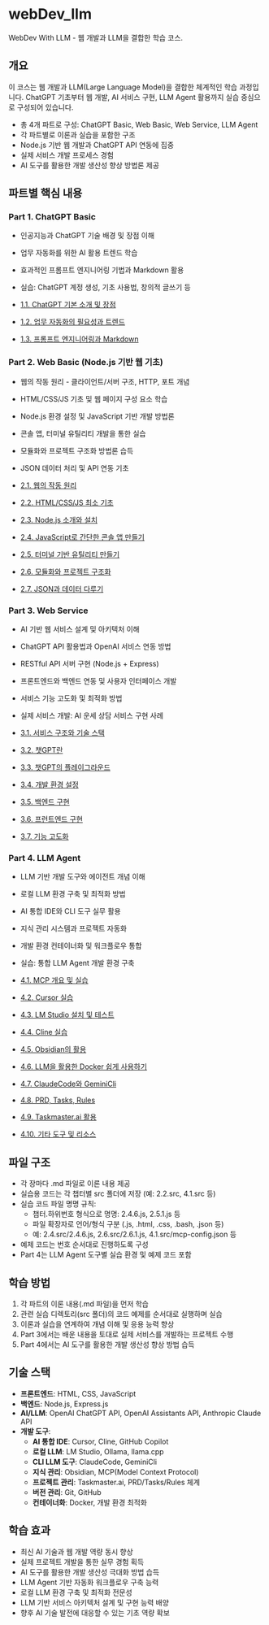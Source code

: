 # webDev_llm

WebDev With LLM - 웹 개발과 LLM을 결합한 학습 코스.

## 개요

이 코스는 웹 개발과 LLM(Large Language Model)을 결합한 체계적인 학습 과정입니다. ChatGPT 기초부터 웹 개발, AI 서비스 구현, LLM Agent 활용까지 실습 중심으로 구성되어 있습니다.

* 총 4개 파트로 구성: ChatGPT Basic, Web Basic, Web Service, LLM Agent
* 각 파트별로 이론과 실습을 포함한 구조
* Node.js 기반 웹 개발과 ChatGPT API 연동에 집중
* 실제 서비스 개발 프로세스 경험
* AI 도구를 활용한 개발 생산성 향상 방법론 제공

## 파트별 핵심 내용

### Part 1. ChatGPT Basic

* 인공지능과 ChatGPT 기술 배경 및 장점 이해
* 업무 자동화를 위한 AI 활용 트렌드 학습
* 효과적인 프롬프트 엔지니어링 기법과 Markdown 활용
* 실습: ChatGPT 계정 생성, 기초 사용법, 창의적 글쓰기 등

* [1.1. ChatGPT 기본 소개 및 장점](./part1.ChatGptBasic/1.1.ChatGpt_Introduction_and_Advantages.md)
* [1.2. 업무 자동화의 필요성과 트렌드](./part1.ChatGptBasic/1.2.Business_Automation_Need_and_Trend.md)
* [1.3. 프롬프트 엔지니어링과 Markdown](./part1.ChatGptBasic/1.3.Prompt_Engineering_and_Markdown.md)

### Part 2. Web Basic (Node.js 기반 웹 기초)

* 웹의 작동 원리 - 클라이언트/서버 구조, HTTP, 포트 개념
* HTML/CSS/JS 기초 및 웹 페이지 구성 요소 학습
* Node.js 환경 설정 및 JavaScript 기반 개발 방법론
* 콘솔 앱, 터미널 유틸리티 개발을 통한 실습
* 모듈화와 프로젝트 구조화 방법론 습득
* JSON 데이터 처리 및 API 연동 기초

* [2.1. 웹의 작동 원리](./part2.WebBasic/2.1.WebPrinciple.md)
* [2.2. HTML/CSS/JS 최소 기초](./part2.WebBasic/2.2.HTML_CSS_JS_Basics.md)
* [2.3. Node.js 소개와 설치](./part2.WebBasic/2.3.Nodejs_Intro_and_Install.md)
* [2.4. JavaScript로 간단한 콘솔 앱 만들기](./part2.WebBasic/2.4.JS_Console_App.md)
* [2.5. 터미널 기반 유틸리티 만들기](./part2.WebBasic/2.5.Terminal_Utility.md)
* [2.6. 모듈화와 프로젝트 구조화](./part2.WebBasic/2.6.Modularization_and_Project_Structure.md)
* [2.7. JSON과 데이터 다루기](./part2.WebBasic/2.7.JSON_and_Data_Handling.md)

### Part 3. Web Service

* AI 기반 웹 서비스 설계 및 아키텍처 이해
* ChatGPT API 활용법과 OpenAI 서비스 연동 방법
* RESTful API 서버 구현 (Node.js + Express)
* 프론트엔드와 백엔드 연동 및 사용자 인터페이스 개발
* 서비스 기능 고도화 및 최적화 방법
* 실제 서비스 개발: AI 운세 상담 서비스 구현 사례

* [3.1. 서비스 구조와 기술 스택](./part3.WebService/3.1.Service_Structure_and_Tech_Stack.md)
* [3.2. 챗GPT란](./part3.WebService/3.2.What_is_ChatGPT.md)
* [3.3. 챗GPT의 플레이그라운드](./part3.WebService/3.3.ChatGPT_Playground.md)
* [3.4. 개발 환경 설정](./part3.WebService/3.4.Dev_Environment_Setup.md)
* [3.5. 백엔드 구현](./part3.WebService/3.5.Backend_Implementation.md)
* [3.6. 프런트엔드 구현](./part3.WebService/3.6.Frontend_Implementation.md)
* [3.7. 기능 고도화](./part3.WebService/3.7.Functional_Advancement.md)

### Part 4. LLM Agent

* LLM 기반 개발 도구와 에이전트 개념 이해
* 로컬 LLM 환경 구축 및 최적화 방법
* AI 통합 IDE와 CLI 도구 실무 활용
* 지식 관리 시스템과 프로젝트 자동화
* 개발 환경 컨테이너화 및 워크플로우 통합
* 실습: 통합 LLM Agent 개발 환경 구축

* [4.1. MCP 개요 및 실습](./part4.LlmAgent/4.1.MCP_Overview_and_Practice.md)
* [4.2. Cursor 실습](./part4.LlmAgent/4.2.Cursor_Practice.md)
* [4.3. LM Studio 설치 및 테스트](./part4.LlmAgent/4.3.LmStudio_Install_and_Test.md)
* [4.4. Cline 실습](./part4.LlmAgent/4.4.Cline_Practice.md)
* [4.5. Obsidian의 활용](./part4.LlmAgent/4.5.Why_Obsidian.md)
* [4.6. LLM을 활용한 Docker 쉽게 사용하기](./part4.LlmAgent/4.6.Docker_easy_with_LLM.md)
* [4.7. ClaudeCode와 GeminiCli](./part4.LlmAgent/4.7.ClaudeCode_and_GeminiCli.md)
* [4.8. PRD, Tasks, Rules](./part4.LlmAgent/4.8.prd_tasks_rules.md)
* [4.9. Taskmaster.ai 활용](./part4.LlmAgent/4.9.taskmaster.ai.md)
* [4.10. 기타 도구 및 리소스](./part4.LlmAgent/4.10.Etc.md)

## 파일 구조

* 각 장마다 .md 파일로 이론 내용 제공
* 실습용 코드는 각 챕터별 src 폴더에 저장 (예: 2.2.src, 4.1.src 등)
* 실습 코드 파일 명명 규칙:
  - 챕터.하위번호 형식으로 명명: 2.4.6.js, 2.5.1.js 등
  - 파일 확장자로 언어/형식 구분 (.js, .html, .css, .bash, .json 등)
  - 예: 2.4.src/2.4.6.js, 2.6.src/2.6.1.js, 4.1.src/mcp-config.json 등
* 예제 코드는 번호 순서대로 진행하도록 구성
* Part 4는 LLM Agent 도구별 실습 환경 및 예제 코드 포함

## 학습 방법

1. 각 파트의 이론 내용(.md 파일)을 먼저 학습
2. 관련 실습 디렉토리(src 폴더)의 코드 예제를 순서대로 실행하며 실습
3. 이론과 실습을 연계하여 개념 이해 및 응용 능력 향상
4. Part 3에서는 배운 내용을 토대로 실제 서비스를 개발하는 프로젝트 수행
5. Part 4에서는 AI 도구를 활용한 개발 생산성 향상 방법 습득

## 기술 스택

* **프론트엔드**: HTML, CSS, JavaScript
* **백엔드**: Node.js, Express.js
* **AI/LLM**: OpenAI ChatGPT API, OpenAI Assistants API, Anthropic Claude API
* **개발 도구**: 
  - **AI 통합 IDE**: Cursor, Cline, GitHub Copilot
  - **로컬 LLM**: LM Studio, Ollama, llama.cpp
  - **CLI LLM 도구**: ClaudeCode, GeminiCli
  - **지식 관리**: Obsidian, MCP(Model Context Protocol)
  - **프로젝트 관리**: Taskmaster.ai, PRD/Tasks/Rules 체계
  - **버전 관리**: Git, GitHub
  - **컨테이너화**: Docker, 개발 환경 최적화

## 학습 효과

* 최신 AI 기술과 웹 개발 역량 동시 향상
* 실제 프로젝트 개발을 통한 실무 경험 획득
* AI 도구를 활용한 개발 생산성 극대화 방법 습득
* LLM Agent 기반 자동화 워크플로우 구축 능력
* 로컬 LLM 환경 구축 및 최적화 전문성
* LLM 기반 서비스 아키텍처 설계 및 구현 능력 배양
* 향후 AI 기술 발전에 대응할 수 있는 기초 역량 확보
